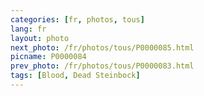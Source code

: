 ```yaml
---
categories: [fr, photos, tous]
lang: fr
layout: photo
next_photo: /fr/photos/tous/P0000085.html
picname: P0000084
prev_photo: /fr/photos/tous/P0000083.html
tags: [Blood, Dead Steinbock]
---
```


